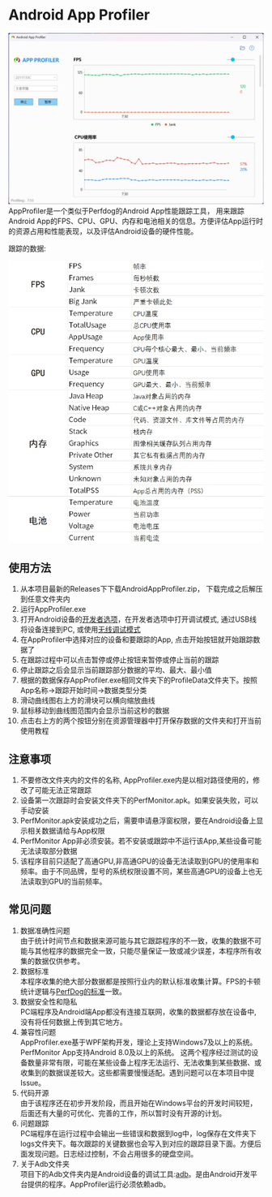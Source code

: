 # Android App Profiler

![screenshot](/Images/app_screenshot.jpg)
<br/>
AppProfiler是一个类似于Perfdog的Android App性能跟踪工具， 用来跟踪Android App的FPS、CPU、GPU、内存和电池相关的信息。方便评估App运行时的资源占用和性能表现，以及评估Android设备的硬件性能。

<p>跟踪的数据:</p>

![screenshot](/Images/data.jpg)



## 使用方法

1. 从本项目最新的Releases下下载AndroidAppProfiler.zip， 下载完成之后解压到任意文件夹内
2. 运行AppProfiler.exe
3. 打开Android设备的[开发者选项](https://developer.android.com/studio/debug/dev-options?hl=zh-cn)，在开发者选项中打开调试模式, 通过USB线将设备连接到PC, 或使用[无线调试模式](https://cloud.tencent.com/developer/article/1809910)
4. 在AppProfiler中选择对应的设备和要跟踪的App, 点击开始按钮就开始跟踪数据了
5. 在跟踪过程中可以点击暂停或停止按钮来暂停或停止当前的跟踪
6. 停止跟踪之后会显示当前跟踪部分数据的平均、最大、最小值
7. 根据的数据保存AppProfiler.exe相同文件夹下的ProfileData文件夹下。按照App名称->跟踪开始时间->数据类型分类
8. 滑动曲线图右上方的滑块可以横向缩放曲线
9. 鼠标移动到曲线图范围内会显示当前这秒的数据
10. 点击右上方的两个按钮分别在资源管理器中打开保存数据的文件夹和打开当前使用教程

## 注意事项

1. 不要修改文件夹内的文件的名称, AppProfiler.exe内是以相对路径使用的，修改了可能无法正常跟踪
2. 设备第一次跟踪时会安装文件夹下的PerfMonitor.apk。如果安装失败，可以手动安装
3. PerfMonitor.apk安装成功之后，需要申请悬浮窗权限，要在Android设备上显示相关数据请给与App权限
4. PerfMonitor App非必须安装。若不安装或跟踪中不运行该App,某些设备可能无法读取部分数据
5. 该程序目前只适配了高通GPU,非高通GPU的设备无法读取到GPU的使用率和频率。由于不同品牌，型号的系统权限设置不同，某些高通GPU的设备上也无法读取到GPU的当前频率。


## 常见问题

1. 数据准确性问题
   <br/>
   由于统计时间节点和数据来源可能与其它跟踪程序的不一致，收集的数据不可能与其他程序的数据完全一致，只能尽量保证一致或减少误差，本程序所有收集的数据仅供参考。
2. 数据标准
   <br/>
   本程序收集的绝大部分数据都是按照行业内的默认标准收集计算。FPS的卡顿统计逻辑与[PerfDog的标准](https://perfdog.qq.com/article_detail?id=10162&issue_id=0&plat_id=1)一致。
3. 数据安全性和隐私
    <br/>
   PC端程序及Android端App都没有连接互联网，收集的数据都存放在设备中, 没有将任何数据上传到其它地方。
4. 兼容性问题
   <br/>
   AppProfiler.exe基于WPF架构开发，理论上支持Windows7及以上的系统。PerfMonitor App支持Android 8.0及以上的系统。
   这两个程序经过测试的设备数量非常有限，可能在某些设备上程序无法运行、无法收集到某些数据、或收集到的数据误差较大。这些都需要慢慢适配。遇到问题可以在本项目中提Issue。
5. 代码开源
   <br/>
   由于该程序还在初步开发阶段，而且开始在Windows平台的开发时间较短，后面还有大量的可优化、完善的工作，所以暂时没有开源的计划。
6. 问题跟踪
   <br/>
   PC端程序在运行过程中会输出一些错误和数据到log中，log保存在文件夹下logs文件夹下。每次跟踪的关键数据也会写入到对应的跟踪目录下面。方便后面发现问题。日志经过控制，不会占用很多的硬盘空间。
7. 关于Adb文件夹
   <br/>
   项目下的Adb文件夹内是Android设备的调试工具:[adb](https://developer.android.com/tools/adb?hl=zh-cn)。是由Android开发平台提供的程序。AppProfiler运行必须依赖adb。

   
   
